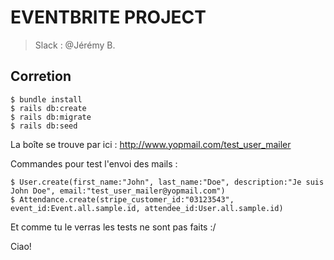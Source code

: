 # EVENTBRITE PROJECT
> Slack : @Jérémy B.

## Corretion

```shell
$ bundle install 
$ rails db:create
$ rails db:migrate
$ rails db:seed
```
La boîte se trouve par ici : http://www.yopmail.com/test_user_mailer

Commandes pour test l'envoi des mails : 
```shell
$ User.create(first_name:"John", last_name:"Doe", description:"Je suis John Doe", email:"test_user_mailer@yopmail.com")
$ Attendance.create(stripe_customer_id:"03123543", event_id:Event.all.sample.id, attendee_id:User.all.sample.id)
```

Et comme tu le verras les tests ne sont pas faits :/ 

Ciao!

